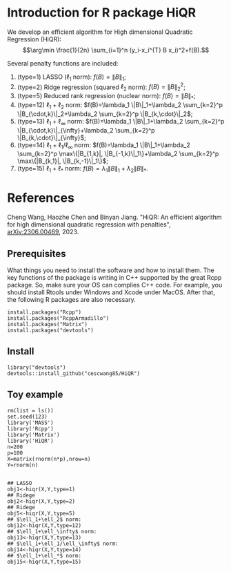 # Introduction for R package HiQR
We develop an efficient algorithm for High dimensional Quadratic Regression (HiQR):
$$\arg\min \frac{1}{2n} \sum_{i=1}^n (y_i-x_i^{T} B x_i)^2+f(B).$$

 Several penalty functions are included: 
1. (type=1) LASSO ($\ell_1$ norm): $f(B)=\|B\|_1$;
2. (type=2) Ridge regression (squared $\ell_2$ norm): $f(B)=\|B\|_2^2$;
3. (type=5) Reduced rank regression (nuclear norm): $f(B)=\|B\|_*$;
4. (type=12) $\ell_1+\ell_2$ norm: 
$f(B)=\lambda_1 \|B\|_1+\lambda_2 \sum_{k=2}^p \|B_{\cdot,k}\|_2+\lambda_2 \sum_{k=2}^p \|B_{k,\cdot}\|_2$;
5. (type=13) $\ell_1+\ell_{\infty}$ norm:
$f(B)=\lambda_1 \|B\|_1+\lambda_2 \sum_{k=2}^p \|B_{\cdot,k}\|_{\infty}+\lambda_2 \sum_{k=2}^p \|B_{k,\cdot}\|_{\infty}$;
6. (type=14) $\ell_1+\ell_1/\ell_{\infty}$ norm: 
$f(B)=\lambda_1 \|B\|_1+\lambda_2 \sum_{k=2}^p \max\{|B_{1,k}|, \|B_{-1,k}\|_1\}+\lambda_2 \sum_{k=2}^p \max\{|B_{k,1}|, \|B_{k,-1}\|_1\}$;
7. (type=15) $\ell_1+\ell_{*}$ norm: 
$f(B)=\lambda_1 \|B\|_1+\lambda_2 \|B\|_*$.


# References 
Cheng Wang, Haozhe Chen and Binyan Jiang. "HiQR: An efficient algorithm for high dimensional quadratic regression with penalties", 	[arXiv:2306.00469](http://arxiv.org/abs/2306.00469), 2023.  

## Prerequisites
What things you need to install the software and how to install them.  The key functions of the package is writing in C++ supported by the great Rcpp package. So, make sure your OS can complies C++ code. For example,  you should install Rtools under Windows and Xcode under MacOS.  After that, the following R packages are also necessary.

```
install.packages("Rcpp")
install.packages("RcppArmadillo")
install.packages("Matrix")
install.packages("devtools")
```
## Install 

```
library("devtools")
devtools::install_github("cescwang85/HiQR")
```

## Toy example 

```
rm(list = ls())
set.seed(123)
library('MASS')
library('Rcpp')
library('Matrix')
library('HiQR')
n=200
p=100
X=matrix(rnorm(n*p),nrow=n)
Y=rnorm(n)


## LASSO
obj1<-hiqr(X,Y,type=1)
## Ridege 
obj2<-hiqr(X,Y,type=2)
## Ridege 
obj5<-hiqr(X,Y,type=5)
## $\ell_1+\ell_2$ norm:
obj12<-hiqr(X,Y,type=12)
## $\ell_1+\ell_\infty$ norm:
obj13<-hiqr(X,Y,type=13)
## $\ell_1+\ell_1/\ell_\infty$ norm: 
obj14<-hiqr(X,Y,type=14)
## $\ell_1+\ell_*$ norm: 
obj15<-hiqr(X,Y,type=15)
```

